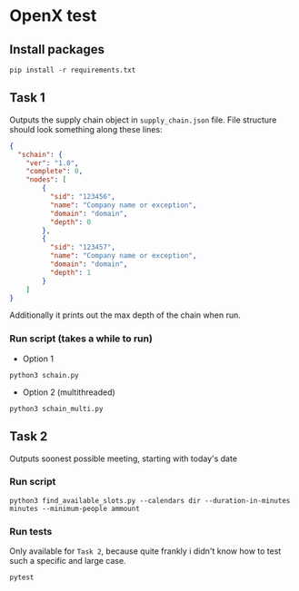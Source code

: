 # OpenX test

## Install packages
```
pip install -r requirements.txt
```

## Task 1
Outputs the supply chain object in `supply_chain.json` file.
File structure should look something along these lines:
```json
{
  "schain": {
    "ver": "1.0",
    "complete": 0,
    "nodes": [
        {
          "sid": "123456",
          "name": "Company name or exception",
          "domain": "domain",
          "depth": 0
        },
        {
          "sid": "123457",
          "name": "Company name or exception",
          "domain": "domain",
          "depth": 1
        }
    ]
}
```
Additionally it prints out the max depth of the chain when run.
### Run script (takes a while to run)
* Option 1
```
python3 schain.py
```
* Option 2 (multithreaded)
```
python3 schain_multi.py
```
## Task 2
Outputs soonest possible meeting, starting with today's date
### Run script
```
python3 find_available_slots.py --calendars dir --duration-in-minutes minutes --minimum-people ammount
```
### Run tests
Only available for `Task 2`, because quite frankly i didn't know how to test such a specific and large case.
```
pytest
```